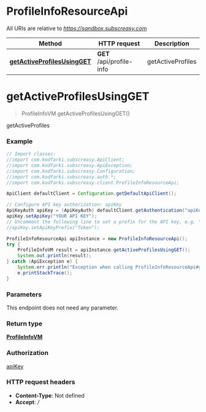 # ProfileInfoResourceApi

All URIs are relative to *https://sandbox.subscreasy.com*

Method | HTTP request | Description
------------- | ------------- | -------------
[**getActiveProfilesUsingGET**](ProfileInfoResourceApi.md#getActiveProfilesUsingGET) | **GET** /api/profile-info | getActiveProfiles


<a name="getActiveProfilesUsingGET"></a>
# **getActiveProfilesUsingGET**
> ProfileInfoVM getActiveProfilesUsingGET()

getActiveProfiles

### Example
```java
// Import classes:
//import com.kodfarki.subscreasy.ApiClient;
//import com.kodfarki.subscreasy.ApiException;
//import com.kodfarki.subscreasy.Configuration;
//import com.kodfarki.subscreasy.auth.*;
//import com.kodfarki.subscreasy.client.ProfileInfoResourceApi;

ApiClient defaultClient = Configuration.getDefaultApiClient();

// Configure API key authorization: apiKey
ApiKeyAuth apiKey = (ApiKeyAuth) defaultClient.getAuthentication("apiKey");
apiKey.setApiKey("YOUR API KEY");
// Uncomment the following line to set a prefix for the API key, e.g. "Token" (defaults to null)
//apiKey.setApiKeyPrefix("Token");

ProfileInfoResourceApi apiInstance = new ProfileInfoResourceApi();
try {
    ProfileInfoVM result = apiInstance.getActiveProfilesUsingGET();
    System.out.println(result);
} catch (ApiException e) {
    System.err.println("Exception when calling ProfileInfoResourceApi#getActiveProfilesUsingGET");
    e.printStackTrace();
}
```

### Parameters
This endpoint does not need any parameter.

### Return type

[**ProfileInfoVM**](ProfileInfoVM.md)

### Authorization

[apiKey](../README.md#apiKey)

### HTTP request headers

 - **Content-Type**: Not defined
 - **Accept**: */*

